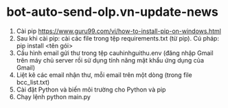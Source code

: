 # bot-auto-send-olp.vn-update-news
1. Cài pip https://www.guru99.com/vi/how-to-install-pip-on-windows.html
2. Sau khi cài pip: cài các file trong tệp requirements.txt (từ pip). Cú pháp: pip install <tên gói>
3. Cấu hình email gửi thư trong tệp cauhinhguithu.env (đăng nhập Gmail trên máy chủ server rồi sử dụng tính năng mật khẩu ứng dụng của Gmail)
4. Liệt kê các email nhận thư, mỗi email trên một dòng (trong file bcc_list.txt)
5. Cài đặt Python và biến môi trường cho Python và pip
6. Chạy lệnh python main.py
